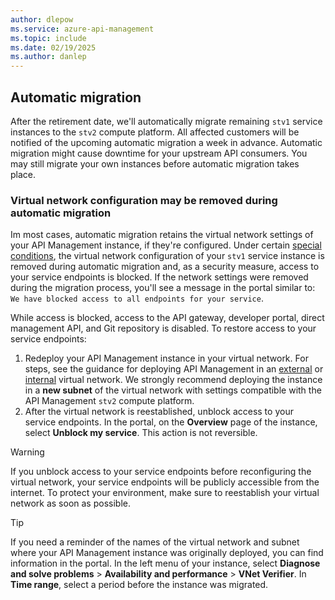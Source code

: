 ```yaml
---
author: dlepow
ms.service: azure-api-management
ms.topic: include
ms.date: 02/19/2025
ms.author: danlep
---
```


## Automatic migration

After the retirement date, we'll automatically migrate remaining `stv1` service instances to the `stv2` compute platform. All affected customers will be notified of the upcoming automatic migration a week in advance. Automatic migration might cause downtime for your upstream API consumers. You may still migrate your own instances before automatic migration takes place.

### Virtual network configuration may be removed during automatic migration

Im most cases, automatic migration retains the virtual network settings of your API Management instance, if they're configured. Under certain [special conditions](../articles/api-management/migrate-stv1-to-stv2-vnet.md#special-conditions-and-scenarios), the virtual network configuration of your `stv1` service instance is removed during automatic migration and, as a security measure, access to your service endpoints is blocked. If the network settings were removed during the migration process, you'll see a message in the portal similar to: `We have blocked access to all endpoints for your service`.

While access is blocked, access to the API gateway, developer portal, direct management API, and Git repository is disabled. To restore access to your service endpoints:

1. Redeploy your API Management instance in your virtual network. For steps, see the guidance for deploying API Management in an [external](../articles/api-management/api-management-using-with-vnet.md) or [internal](../articles/api-management/api-management-using-with-internal-vnet.md) virtual network. We strongly recommend deploying the instance in a **new subnet** of the virtual network with settings compatible with the API Management `stv2` compute platform. 
1. After the virtual network is reestablished, unblock access to your service endpoints. In the portal, on the **Overview** page of the instance, select **Unblock my service**. This action is not reversible.

> [!WARNING]
> If you unblock access to your service endpoints before reconfiguring the virtual network, your service endpoints will be publicly accessible from the internet. To protect your environment, make sure to reestablish your virtual network as soon as possible.

> [!TIP]
> If you need a reminder of the names of the virtual network and subnet where your API Management instance was originally deployed, you can find information in the portal. In the left menu of your instance, select **Diagnose and solve problems** > **Availability and performance** > **VNet Verifier**. In **Time range**, select a period before the instance was migrated.




